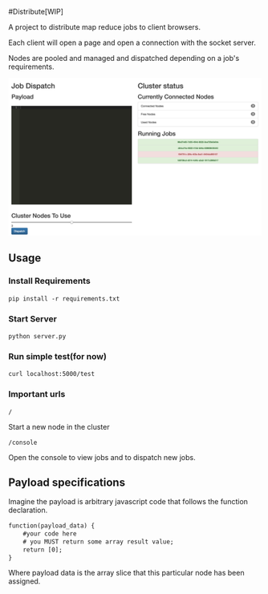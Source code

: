 #Distribute[WIP]

A project to distribute map reduce jobs to client browsers.

Each client will open a page and open a connection with the socket server.

Nodes are pooled and managed and dispatched depending on a job's requirements.

![console](static/console_screenshot.png "Console Screenshot")

## Usage
### Install Requirements
```
pip install -r requirements.txt
```

### Start Server
```
python server.py
```

### Run simple test(for now)
```
curl localhost:5000/test
```
### Important urls

```
/
```

Start a new node in the cluster


```
/console
```

Open the console to view jobs and to dispatch new jobs.

## Payload specifications

Imagine the payload is arbitrary javascript code that follows the function
declaration.

```
function(payload_data) {
    #your code here
    # you MUST return some array result value;
    return [0];
}
```

Where payload data is the array slice that this particular node has been
assigned.
